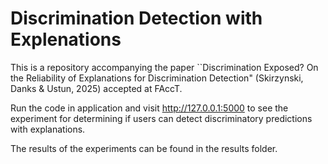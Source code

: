 # Discrimination Detection with Explenations

This is a repository accompanying the paper ``Discrimination Exposed? On the Reliability of Explanations for Discrimination Detection" (Skirzynski, Danks & Ustun, 2025) accepted at FAccT.

Run the code in application and visit http://127.0.0.1:5000 to see the experiment for determining if users can detect discriminatory predictions with explanations.

The results of the experiments can be found in the results folder.